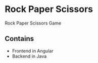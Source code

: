 # Rock Paper Scissors
Rock Paper Scissors Game

## Contains

- Frontend in Angular
- Backend in Java
